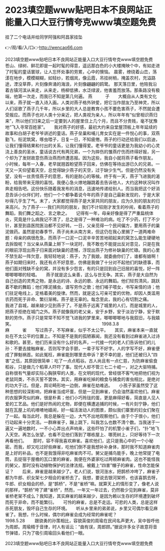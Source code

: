 # 2023填空题www贴吧日本不良网站正能量入口大豆行情夸克www填空题免费
挂了二个电话并给同学阿强和阿昌家挂坠

👉/观/看/入/口👉http://wencao66.com

2023填空题www贴吧日本不良网站正能量入口大豆行情夸克www填空题免费　　苍山、绿树、鲜花即是一起时髦的得意，遥远那白色的小大楼掩映个中，有如走进了时髦的童话寰球，让人忘怀处事的劳累，心中的懊恼。
晨雾，缭绕着山峦，荡漾在地步，模模糊糊，如轻纱，若烟岚，像云霞，吊挂树梢，掩盖农村，充溢路途，湮没草莽，片刻像奔涌的海浪，片刻像翩翩的鸥鹭。
那天落日里，他陪我沿着古镇河滨从来走，从来走，杨柳低拂，水泛绿波，他害羞而放荡。那条路没有极端，他第一次走，而我已不知是第几何遍。
燕　　　子　　大概自从人类有文化以来，燕子就一直入诗入画。人类对燕子格外钟爱，把它当作朋友乃至神灵，所以人们讴歌了燕子几千年，所以乡里的大人总是教育小孩不要危害燕子，不然就会遭受报应。而燕子也对人类十分亲近，把人类视为亲人，所以年年有“似曾相识燕归来”，所以他们归来之后一定要到人的屋里住上几个月，而且不分贵贱，毫不犹豫地“飞入寻常百姓家”。　　我对燕子的好感，最初大约来自堂屋顶板上年年延续的故事和白胡子老爷爷讲述的童话。燕子垒巢和哺儿育女实在是一件悦心的事，双燕勤飞，衔泥筑窝，啄虫喂子，日复一日，不知疲倦。燕子的行动还给我们以启迪，让我们懂得结果和付出的关系，让我们懂得爱。老爷爷的童话更是为我幼小的心灵浇上善良的圣水，童话说古代有两兄弟，一个为摔伤的雏燕疗伤而终得好报，另一个却为了发财故意伤燕治燕而终遭恶报。因为这些，我自小就将燕子看作朋友。　　小时候，每年一入春，老早就翘首盼望燕子回来，仿佛在等待出游已久的兄弟。一天又一天仰望着天空，总觉得缺少燕子的天空，过于缺少生气。但是仍然没有失望，没有一丝责怪燕子的意思，有的是耐心的等候。终于有一天，燕子飞进我的渴盼，给我带来无限的喜悦。我便心急火燎地蹦跳着去告诉他人，大约这种状况叫作奔走相告吧。这份快乐随着我发布的消息，迅速地传递给别人。而当我把这个好消息告诉小伙伴们时，他们一个个都争着说今年的燕子是自己最新发现的，于是大家吵得几乎生了气。末了，大家都觉得燕子是大家共同的朋友，应为久别的朋友的归来高兴。为了燕子----我们共同的朋友，我们不计较刚才发生的吵闹，看着燕子的舞蹈，我们舞之蹈之、言之歌之。　　记得有一年，母亲好像是得了严重扁桃体炎，究竟是什么病我记不清了，总之是得了一种难治的病。吃了不少药，打了不少针，甚至到县医院医治都不见好转。一日，父亲觅得一个民间偏方，要用燕子的巢泥做药。虽然是初春季节，燕子尚未从南方来，但这仍在我心里搁了一道两难命题：母亲的病很危急，而燕子一口泥一口泥辛辛苦苦地砌起来的窝怎么能生硬硬地去拆毁呢？当父亲从燕巢上掰下一块泥时，我不敢也不能提出反对意见，只是在我的眼前浮现出燕子归来面对缺巢的遗憾，浮现出燕子为修补缺巢的忙碌。我的心里不禁生起一阵欠意，我轻轻地说：燕子，为了我娘，就委曲你们了，谁都有娘啊！　　燕子如期归来时，我还有点不好意思，仿佛是我做了十分对不起他们的缺德事，而他们面对残缺不全的窝，并没有多少怨言，有的只是回到自己旧居的喜悦，好一阵唧唧唧唧的轻唱。　　燕子就是这么亲善，这么与世无争。其实，燕子是大自然为自己创造的灵秀之物，是永远的诗、永远的歌、永远的舞蹈。他们轻剪清风，跳跃着不歇的舞蹈；他们啄泥捕虫，谱写劳作之歌；他们哺子喂女，书写亲情的诗；他们驻足电线上，定格着美的旋律。然而，就是这么可亲可爱的优物，却因人类滥用农药而死于非命、繁衍渐稀。燕子是无辜的。每念至此，我的心有切割之痛。　　我进了县城，越来越少见到燕子了。不是燕子远离了城里的人们，而是城里的人，把燕子拒绝在城门之外。燕子就像我的老父亲，安于乡野，安于淡泊宁静，安于默默的劳作。燕子只是常常不知不觉飞进我的梦里来，唧唧唧唧地与我叙旧，与我嬉笑。　　　　　　　　　　　　　　　　　　　　　1998.3.8　　　　　　　　　　麻　　　雀　　写过燕子，不写麻雀，似乎不太公平。　　其实，麻雀本来一直就处在不太公平的位置上。不知是不是我的孤陋寡闻，我还没有看到过麻雀进入过诗和歌的。甚至，他们历来没有什么好的名声，一代接一代的老人们告诉他们的儿孙：不要去接触麻雀，否则写字会手颤，一辈子写不好字。人的字写不好，麻雀便成了罪魁祸首。如此冤枉，麻雀能到哪里去申诉？更不幸的是，他们还被归入“四害”之伍，其原因很简单：吃了一点点稻谷。古人尚且有一点仁慈，为防麻雀偷食稻谷，只是做几个稻草人吓吓了事。现代人却不管三七二十崐一，对之大驱特捕。自称很有气量却实际心胸狭窄的人类，在文明的现代，曾经很不客气地把他们视为老鼠同类，不杀灭誓不罢休。其实，用麻雀吃掉的粮食与捕食的害虫相比，是绝对的功大于过。但是，舆论畸形地一边倒，麻雀在劫难逃。　　小孩子家虽然受了这种思想的较深影响，把麻雀当成坏蛋，但是一见到麻雀，仍会油然喜欢他们。麻雀的衣服笋壳似的麻，很是朴素；他们小巧玲珑的蛋，更是麻得好看，简直是人见人爱的工艺品。他们是好热闹的尤物，即便在横遭追捕的时候，一有片刻宁静，他们就在瓦屋上叽叽喳喳地嬉闹，好一幅活泼动人的图景，颇似我们寨里的妇女们聚在了一起。每当此时，我总是躲在一边，大气不出地观察他们。由于个子很小，他们行动起来十分灵活。一群麻雀子，蹦上跳下，叫我怎么也数不清个数。当我迷于一遍又一遍地数时，一不小心弄出点声响来，这些吓怕了的机警小雀子们，“扑”地飞入天空。再怎么张望，也看不见他们落到了哪栋屋上、哪蔸树上，只好等待下一次再看他们。　　那时，容不得我喜欢麻雀。喜欢他们，这只是我心中的一个小秘密。而我，却又吃过好些麻雀，吃他们倒不是我想补补身体，那时我不知道麻雀肉是上好的补品，也不是我饿得非吃麻雀肉不可。舅父是捕鸟能手，晚上他常提了电筒，去捉宿于屋檐的瓦口里的麻雀，我便在外婆家吃过两顿麻雀肉。这也不能怪我的舅父，那时没有动植物保护的法律法规。被戴上“四害”帽子的麻雀，性命怎能保证？　　后来，麻雀是越来越少了。老人们说，银河涨水，把鹊桥冲垮了，麻雀子都为牛郎、织女架七夕相会的雀桥去了。我想，要说去银河架桥，也该喜鹊去呀，牛郎、织女相会的桥，是“鹊桥”，不是“雀桥”嘛。就算天上的情形变了，像老人说的那样，“鹊桥”垮了建“雀桥”，然而，一年又一年过去，仍然极少见到麻雀，莫非雀桥老架不成么？我知道，其实麻雀的越来越少，是因为赖以生存的环境遭到破坏而死于非命，而不能繁衍。　　可怜的麻雀，总是不走运。可悲的人类，总是这样杀死朋友，毁坏自己生存的环境。　　听从乡里来的弟弟说，乡里又可偶尔看见麻雀了。我想，什么时候，偶尔的麻雀会成为经常的麻雀呢？　　　　　　　　　　　　　　　　　1998.5.28
　　跟骁勇的孙策相比，容貌英俊的周瑜在民间名声更大，吴中皆呼他为周郎。周瑜精于音律，时人有谣云：“曲有误，周郎顾。”据说许多女子故意将音节弹错，只为了吸引周瑜回头看他们一眼。

2023填空题www贴吧日本不良网站正能量入口大豆行情夸克www填空题免费
